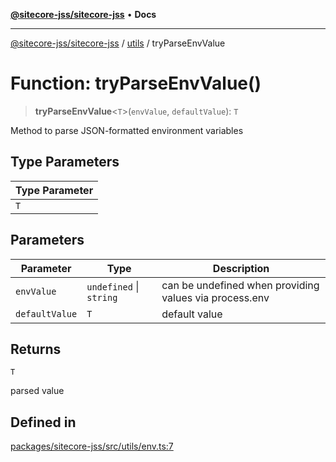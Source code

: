 [**@sitecore-jss/sitecore-jss**](../../README.md) • **Docs**

***

[@sitecore-jss/sitecore-jss](../../README.md) / [utils](../README.md) / tryParseEnvValue

# Function: tryParseEnvValue()

> **tryParseEnvValue**\<`T`\>(`envValue`, `defaultValue`): `T`

Method to parse JSON-formatted environment variables

## Type Parameters

| Type Parameter |
| ------ |
| `T` |

## Parameters

| Parameter | Type | Description |
| ------ | ------ | ------ |
| `envValue` | `undefined` \| `string` | can be undefined when providing values via process.env |
| `defaultValue` | `T` | default value |

## Returns

`T`

parsed value

## Defined in

[packages/sitecore-jss/src/utils/env.ts:7](https://github.com/Sitecore/xmc-jss-dev/blob/f739f952c1ea1be244446f2466e23085eb12739b/packages/sitecore-jss/src/utils/env.ts#L7)
